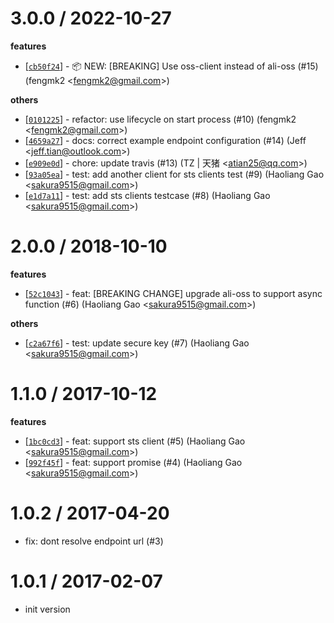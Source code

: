
3.0.0 / 2022-10-27
==================

**features**
  * [[`cb50f24`](http://github.com/eggjs/egg-oss/commit/cb50f242769cfa45905892746fec14ba41f5bb90)] - 📦 NEW: [BREAKING] Use oss-client instead of ali-oss (#15) (fengmk2 <<fengmk2@gmail.com>>)

**others**
  * [[`0101225`](http://github.com/eggjs/egg-oss/commit/010122502e3fa3e47f0aeb4a7d4461d75956e7cf)] - refactor: use lifecycle on start process (#10) (fengmk2 <<fengmk2@gmail.com>>)
  * [[`4659a27`](http://github.com/eggjs/egg-oss/commit/4659a27afcc944fcdfc49f4f49b23c31715bff0c)] - docs: correct example endpoint configuration (#14) (Jeff <<jeff.tian@outlook.com>>)
  * [[`e909e0d`](http://github.com/eggjs/egg-oss/commit/e909e0dfcc5ef195f3e88a730f4f0a7efd54a43d)] - chore: update travis (#13) (TZ | 天猪 <<atian25@qq.com>>)
  * [[`93a05ea`](http://github.com/eggjs/egg-oss/commit/93a05eabba7d0a67f38170d626971341ef92fdc0)] - test: add another client for sts clients test (#9) (Haoliang Gao <<sakura9515@gmail.com>>)
  * [[`e1d7a11`](http://github.com/eggjs/egg-oss/commit/e1d7a11c68ea54a75bf9b39fa202f7cdd32ad855)] - test: add sts clients testcase (#8) (Haoliang Gao <<sakura9515@gmail.com>>)

2.0.0 / 2018-10-10
==================

**features**
  * [[`52c1043`](http://github.com/eggjs/egg-oss/commit/52c1043bff45281fbc6dd236ad3ee2abe52e62b9)] - feat: [BREAKING CHANGE] upgrade ali-oss to support async function (#6) (Haoliang Gao <<sakura9515@gmail.com>>)

**others**
  * [[`c2a67f6`](http://github.com/eggjs/egg-oss/commit/c2a67f67a451f525930a786d466c124dcd01631f)] - test: update secure key (#7) (Haoliang Gao <<sakura9515@gmail.com>>)

1.1.0 / 2017-10-12
==================

**features**
  * [[`1bc0cd3`](http://github.com/eggjs/egg-oss/commit/1bc0cd3901ee008b09722888bb5573ac9fca86ee)] - feat: support sts client (#5) (Haoliang Gao <<sakura9515@gmail.com>>)
  * [[`992f45f`](http://github.com/eggjs/egg-oss/commit/992f45f7f93f2447741b977cc1e7f940887ab905)] - feat: support promise (#4) (Haoliang Gao <<sakura9515@gmail.com>>)

1.0.2 / 2017-04-20
==================

  * fix: dont resolve endpoint url (#3)

1.0.1 / 2017-02-07
===================

  * init version
